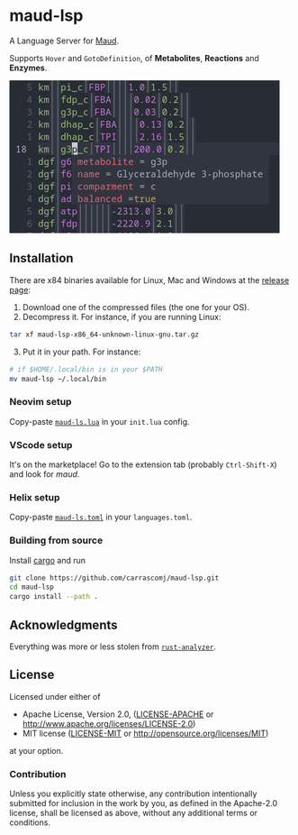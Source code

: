 # maud-lsp

A Language Server for [Maud](https://github.com/biosustain/Maud).

Supports `Hover` and `GotoDefinition`, of **Metabolites**, **Reactions** and **Enzymes**.

![Maud screenshot](assets/maud_screen.png) 

## Installation

There are x84 binaries available for Linux, Mac and Windows at the
[release page](https://github.com/carrascomj/maud-lsp/releases/latest):

1. Download one of the compressed files (the one for your OS).
2. Decompress it. For instance, if you are running Linux:
```bash
tar xf maud-lsp-x86_64-unknown-linux-gnu.tar.gz 
```
3. Put it in your path. For instance:
```bash
# if $HOME/.local/bin is in your $PATH
mv maud-lsp ~/.local/bin
```

### Neovim setup

Copy-paste [`maud-ls.lua`](./assets/maud-ls.lua) in your `init.lua` config.

### VScode setup

It's on the marketplace! Go to the extension tab (probably `Ctrl-Shift-X`) and look for _maud_.

### Helix setup

Copy-paste [`maud-ls.toml`](./assets/maud-ls.toml) in your `languages.toml`.

### Building from source

Install [cargo](https://doc.rust-lang.org/cargo/getting-started/installation.html) and run

```bash
git clone https://github.com/carrascomj/maud-lsp.git
cd maud-lsp
cargo install --path .
```

## Acknowledgments

Everything was more or less stolen from [`rust-analyzer`](https://github.com/rust-lang/rust-analyzer/).

## License

Licensed under either of

- Apache License, Version 2.0, ([LICENSE-APACHE](LICENSE-APACHE) or http://www.apache.org/licenses/LICENSE-2.0)
- MIT license ([LICENSE-MIT](LICENSE-MIT) or http://opensource.org/licenses/MIT)

at your option.

### Contribution

Unless you explicitly state otherwise, any contribution intentionally submitted for inclusion in the work by you, as defined in the Apache-2.0 license, shall be licensed as above, without any additional terms or conditions.
